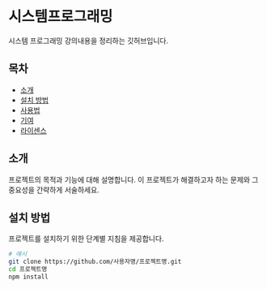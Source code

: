 # 시스템프로그래밍

시스템 프로그래밍 강의내용을 정리하는 깃허브입니다.

## 목차
- [소개](#소개)
- [설치 방법](#설치-방법)
- [사용법](#사용법)
- [기여](#기여)
- [라이센스](#라이센스)

## 소개
프로젝트의 목적과 기능에 대해 설명합니다. 이 프로젝트가 해결하고자 하는 문제와 그 중요성을 간략하게 서술하세요.

## 설치 방법
프로젝트를 설치하기 위한 단계별 지침을 제공합니다.

```bash
# 예시
git clone https://github.com/사용자명/프로젝트명.git
cd 프로젝트명
npm install


